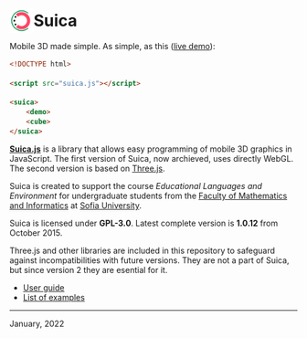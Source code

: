 # <img src="logo.png" style="height: 1.5em; position: relative; top:0.4em;" />Suica
Mobile 3D made simple. As simple, as this ([live demo](https://boytchev.github.io/suica/examples/minimal-example.html)):
```html
<!DOCTYPE html>

<script src="suica.js"></script>

<suica>
    <demo>
    <cube>
</suica>
```

[**Suica.js**](https://github.com/boytchev/suica) is a library that allows easy programming
of mobile 3D graphics in JavaScript. The first version of Suica, now archieved, uses directly
WebGL. The second version is based on [Three.js](https://threejs.org). 

Suica is created to support the course *Educational Languages and Environment* for
undergraduate students from the [Faculty of Mathematics and Informatics](https://www.fmi.uni-sofia.bg/en)
at [Sofia University](https://www.uni-sofia.bg/index.php/eng).


Suica is licensed under **GPL-3.0**. Latest complete version is **1.0.12** from October 2015.

Three.js and other libraries are included in this repository to safeguard against incompatibilities
with future versions. They are not a part of Suica, but since version 2 they are esential for it.


- [User guide](USER-GUIDE.md)
- [List of examples](examples/EXAMPLES.md)



---

January, 2022